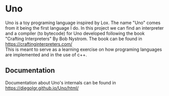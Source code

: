 # Uno
Uno is a toy programing language inspired by Lox. The name "Uno" comes from it being the first language I do.
In this project we can find an interpreter and a compiler (to bytecode) for Uno developed following the book "Crafting Interpreters" By Bob Nystrom. The book can be found in https://craftinginterpreters.com/  
This is meant to serve as a learning exercise on how programing languages are implemented and in the use of c++.
## Documentation
Documentation about Uno's internals can be found in https://diegolgr.github.io/Uno/html/
